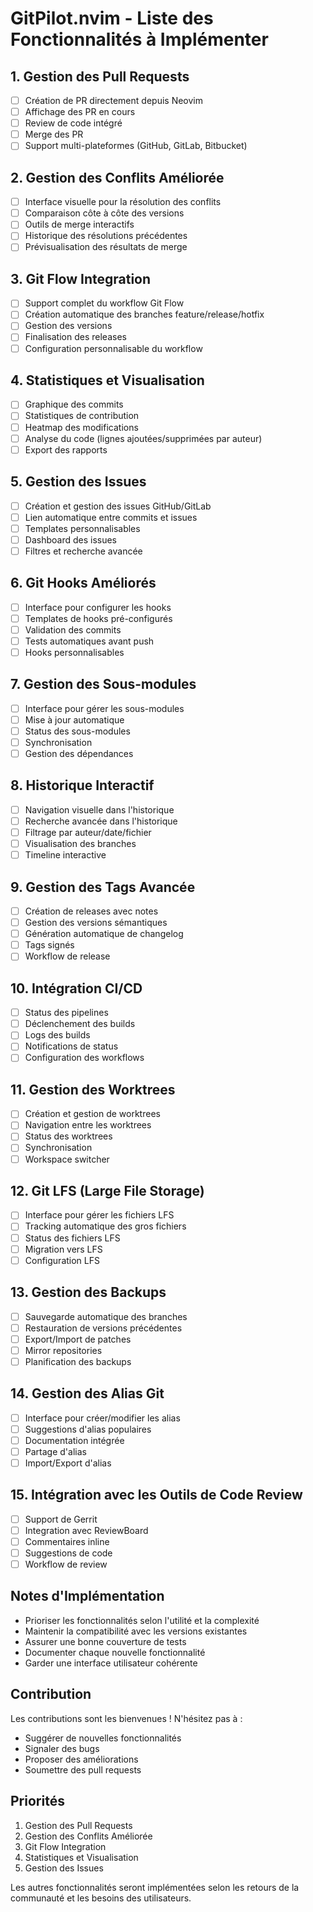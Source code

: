 # GitPilot.nvim - Liste des Fonctionnalités à Implémenter

## 1. Gestion des Pull Requests
- [ ] Création de PR directement depuis Neovim
- [ ] Affichage des PR en cours
- [ ] Review de code intégré
- [ ] Merge des PR
- [ ] Support multi-plateformes (GitHub, GitLab, Bitbucket)

## 2. Gestion des Conflits Améliorée
- [ ] Interface visuelle pour la résolution des conflits
- [ ] Comparaison côte à côte des versions
- [ ] Outils de merge interactifs
- [ ] Historique des résolutions précédentes
- [ ] Prévisualisation des résultats de merge

## 3. Git Flow Integration
- [ ] Support complet du workflow Git Flow
- [ ] Création automatique des branches feature/release/hotfix
- [ ] Gestion des versions
- [ ] Finalisation des releases
- [ ] Configuration personnalisable du workflow

## 4. Statistiques et Visualisation
- [ ] Graphique des commits
- [ ] Statistiques de contribution
- [ ] Heatmap des modifications
- [ ] Analyse du code (lignes ajoutées/supprimées par auteur)
- [ ] Export des rapports

## 5. Gestion des Issues
- [ ] Création et gestion des issues GitHub/GitLab
- [ ] Lien automatique entre commits et issues
- [ ] Templates personnalisables
- [ ] Dashboard des issues
- [ ] Filtres et recherche avancée

## 6. Git Hooks Améliorés
- [ ] Interface pour configurer les hooks
- [ ] Templates de hooks pré-configurés
- [ ] Validation des commits
- [ ] Tests automatiques avant push
- [ ] Hooks personnalisables

## 7. Gestion des Sous-modules
- [ ] Interface pour gérer les sous-modules
- [ ] Mise à jour automatique
- [ ] Status des sous-modules
- [ ] Synchronisation
- [ ] Gestion des dépendances

## 8. Historique Interactif
- [ ] Navigation visuelle dans l'historique
- [ ] Recherche avancée dans l'historique
- [ ] Filtrage par auteur/date/fichier
- [ ] Visualisation des branches
- [ ] Timeline interactive

## 9. Gestion des Tags Avancée
- [ ] Création de releases avec notes
- [ ] Gestion des versions sémantiques
- [ ] Génération automatique de changelog
- [ ] Tags signés
- [ ] Workflow de release

## 10. Intégration CI/CD
- [ ] Status des pipelines
- [ ] Déclenchement des builds
- [ ] Logs des builds
- [ ] Notifications de status
- [ ] Configuration des workflows

## 11. Gestion des Worktrees
- [ ] Création et gestion de worktrees
- [ ] Navigation entre les worktrees
- [ ] Status des worktrees
- [ ] Synchronisation
- [ ] Workspace switcher

## 12. Git LFS (Large File Storage)
- [ ] Interface pour gérer les fichiers LFS
- [ ] Tracking automatique des gros fichiers
- [ ] Status des fichiers LFS
- [ ] Migration vers LFS
- [ ] Configuration LFS

## 13. Gestion des Backups
- [ ] Sauvegarde automatique des branches
- [ ] Restauration de versions précédentes
- [ ] Export/Import de patches
- [ ] Mirror repositories
- [ ] Planification des backups

## 14. Gestion des Alias Git
- [ ] Interface pour créer/modifier les alias
- [ ] Suggestions d'alias populaires
- [ ] Documentation intégrée
- [ ] Partage d'alias
- [ ] Import/Export d'alias

## 15. Intégration avec les Outils de Code Review
- [ ] Support de Gerrit
- [ ] Integration avec ReviewBoard
- [ ] Commentaires inline
- [ ] Suggestions de code
- [ ] Workflow de review

## Notes d'Implémentation
- Prioriser les fonctionnalités selon l'utilité et la complexité
- Maintenir la compatibilité avec les versions existantes
- Assurer une bonne couverture de tests
- Documenter chaque nouvelle fonctionnalité
- Garder une interface utilisateur cohérente

## Contribution
Les contributions sont les bienvenues ! N'hésitez pas à :
- Suggérer de nouvelles fonctionnalités
- Signaler des bugs
- Proposer des améliorations
- Soumettre des pull requests

## Priorités
1. Gestion des Pull Requests
2. Gestion des Conflits Améliorée
3. Git Flow Integration
4. Statistiques et Visualisation
5. Gestion des Issues

Les autres fonctionnalités seront implémentées selon les retours de la communauté et les besoins des utilisateurs.
